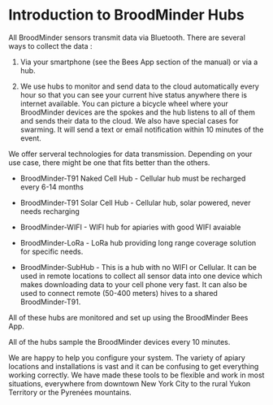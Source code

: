 # Introduction to BroodMinder Hubs

All BroodMinder sensors transmit data via Bluetooth. There are several ways to collect the data :

1. Via your smartphone (see the Bees App section of the manual) or via a hub.

2. We use hubs to monitor and send data to the cloud automatically every hour so that you can see your current hive status anywhere there is internet available. You can picture a bicycle wheel where your BroodMinder devices are the spokes and the hub listens to all of them and sends their data to the cloud.
We also have special cases for swarming. It will send a text or email notification within 10 minutes of the event.

We offer serveral technologies for data transmission. Depending on your use case, there might be one that fits better than the others.

- BroodMinder-T91 Naked Cell Hub - Cellular hub must be recharged every 6-14 months
- BroodMinder-T91 Solar Cell Hub - Cellular hub, solar powered, never needs recharging
- BroodMinder-WIFI - WIFI hub for apiaries with good WIFI avaiable
- BroodMinder-LoRa - LoRa hub providing long range coverage solution for specific needs.

- BroodMinder-SubHub - This is a hub with no WIFI or Cellular. It can be used in remote locations to collect all sensor data into one device which makes downloading data to your cell phone very fast. It can also be used to connect remote (50-400 meters) hives to a shared BroodMinder-T91.

All of these hubs are monitored and set up using the BroodMinder Bees App. 

All of the hubs sample the BroodMinder devices every 10 minutes.

We are happy to help you configure your system. The variety of apiary locations and installations is vast and it can be confusing to get everything working correctly. We have made these tools to be flexible and work in most situations, everywhere from downtown New York City to the rural Yukon Territory or the Pyrenées mountains.